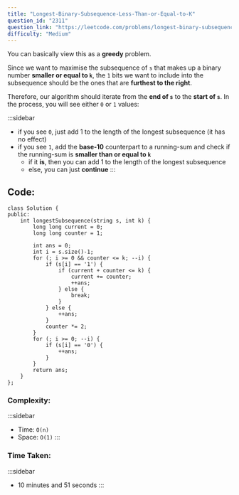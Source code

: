 ```yaml
---
title: "Longest-Binary-Subsequence-Less-Than-or-Equal-to-K"
question_id: "2311"
question_link: "https://leetcode.com/problems/longest-binary-subsequence-less-than-or-equal-to-k/"
difficulty: "Medium"
---
```


You can basically view this as a **greedy** problem.

Since we want to maximise the subsequence of `s` that makes up a binary number **smaller or equal to `k`**,
the `1` bits we want to include into the subsequence should be the ones that are **furthest to the right**.

Therefore, our algorithm should iterate from the **end of `s`** to the **start of `s`**.
In the process, you will see either `0` or `1` values:

:::sidebar
- if you see `0`, just add $1$ to the length of the longest subsequence (it has no effect)
- if you see `1`, add the **base-10** counterpart to a running-sum and check if the running-sum is **smaller than or equal to `k`**
    - if it **is**, then you can add $1$ to the length of the longest subsequence
    - else, you can just **continue**
:::


## Code<span>:</span>

```{.cpp}
class Solution {
public:
    int longestSubsequence(string s, int k) {
        long long current = 0;
        long long counter = 1;

        int ans = 0;
        int i = s.size()-1;
        for (; i >= 0 && counter <= k; --i) {
            if (s[i] == '1') {
                if (current + counter <= k) {
                    current += counter;
                    ++ans;
                } else {
                    break;
                }
            } else {
                ++ans;
            }
            counter *= 2;
        }
        for (; i >= 0; --i) {
            if (s[i] == '0') {
                ++ans;
            }
        }
        return ans;
    }
};
```

### Complexity<span>:</span>

:::sidebar
- Time: `O(n)`
- Space: `O(1)`
:::

### Time Taken<span>:</span>

:::sidebar
- 10 minutes and 51 seconds
:::
